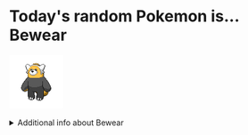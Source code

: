 # Today's random Pokemon is... Bewear

![Bewear shiny sprite](https://raw.githubusercontent.com/PokeAPI/sprites/master/sprites/pokemon/shiny/760.png)

<details>
<summary>Additional info about Bewear</summary>

| srpite type | image |
|------|------|
| back_default | ![Bewear back_default sprite](https://raw.githubusercontent.com/PokeAPI/sprites/master/sprites/pokemon/back/760.png) |
| back_shiny | ![Bewear back_shiny sprite](https://raw.githubusercontent.com/PokeAPI/sprites/master/sprites/pokemon/back/shiny/760.png) |
| front_default | ![Bewear front_default sprite](https://raw.githubusercontent.com/PokeAPI/sprites/master/sprites/pokemon/760.png) | </details>